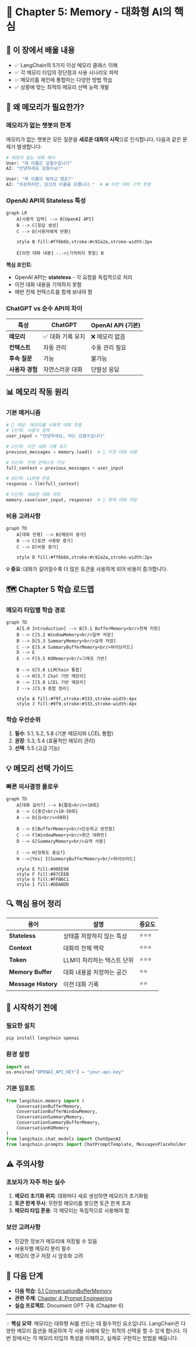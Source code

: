 # 📖 Chapter 5: Memory - 대화형 AI의 핵심

## 🎯 이 장에서 배울 내용
- ✅ LangChain의 5가지 이상 메모리 클래스 이해
- ✅ 각 메모리 타입의 장단점과 사용 시나리오 파악
- ✅ 메모리를 체인에 통합하는 다양한 방법 학습
- ✅ 상황에 맞는 최적의 메모리 선택 능력 개발

## 🧠 왜 메모리가 필요한가?

### 메모리가 없는 챗봇의 한계
메모리가 없는 챗봇은 모든 질문을 **새로운 대화의 시작**으로 인식합니다. 다음과 같은 문제가 발생합니다:

```python
# 메모리 없는 대화 예시
User: "제 이름은 김철수입니다"
AI: "안녕하세요 김철수님!"

User: "제 이름이 뭐라고 했죠?"
AI: "죄송하지만, 당신의 이름을 모릅니다."  # ❌ 이전 대화 기억 못함
```

### OpenAI API의 Stateless 특성
```mermaid
graph LR
    A[사용자 입력] --> B[OpenAI API]
    B --> C[응답 생성]
    C --> D[사용자에게 반환]
    
    style B fill:#ff6b6b,stroke:#c92a2a,stroke-width:2px
    
    E[이전 대화 내용] -.->|기억하지 못함| B
```

**핵심 포인트**:
- OpenAI API는 **stateless** - 각 요청을 독립적으로 처리
- 이전 대화 내용을 기억하지 못함
- 매번 전체 컨텍스트를 함께 보내야 함

### ChatGPT vs 순수 API의 차이

| 특성 | ChatGPT | OpenAI API (기본) |
|------|---------|------------------|
| **메모리** | ✅ 대화 기록 유지 | ❌ 메모리 없음 |
| **컨텍스트** | 자동 관리 | 수동 관리 필요 |
| **후속 질문** | 가능 | 불가능 |
| **사용자 경험** | 자연스러운 대화 | 단발성 응답 |

## 📊 메모리 작동 원리

### 기본 메커니즘
```python
# 🧠 개념: 메모리를 사용한 대화 흐름
# 1단계: 사용자 입력
user_input = "안녕하세요, 저는 김철수입니다"

# 2단계: 이전 대화 기록 로드
previous_messages = memory.load()  # 📌 이전 대화 내용

# 3단계: 전체 컨텍스트 구성
full_context = previous_messages + user_input

# 4단계: LLM에 전송
response = llm(full_context)

# 5단계: 새로운 대화 저장
memory.save(user_input, response)  # 📌 현재 대화 저장
```

### 비용 고려사항
```mermaid
graph TD
    A[대화 진행] --> B{메모리 증가}
    B --> C[토큰 사용량 증가]
    C --> D[비용 증가]
    
    style D fill:#ff6b6b,stroke:#c92a2a,stroke-width:2px
```

**💡 중요**: 대화가 길어질수록 더 많은 토큰을 사용하게 되어 비용이 증가합니다.

## 🗺️ Chapter 5 학습 로드맵

### 메모리 타입별 학습 경로

```mermaid
graph TD
    A[5.0 Introduction] --> B[5.1 BufferMemory<br/>전체 저장]
    B --> C[5.2 WindowMemory<br/>일부 저장]
    B --> D[5.3 SummaryMemory<br/>요약 저장]
    C --> E[5.4 SummaryBufferMemory<br/>하이브리드]
    D --> E
    E --> F[5.5 KGMemory<br/>그래프 기반]
    
    B --> G[5.6 LLMChain 통합]
    G --> H[5.7 Chat 기반 메모리]
    H --> I[5.8 LCEL 기반 메모리]
    I --> J[5.9 종합 정리]
    
    style A fill:#f9f,stroke:#333,stroke-width:4px
    style J fill:#9f9,stroke:#333,stroke-width:4px
```

### 학습 우선순위
1. **필수**: 5.1, 5.2, 5.8 (기본 메모리와 LCEL 통합)
2. **권장**: 5.3, 5.4 (효율적인 메모리 관리)
3. **선택**: 5.5 (고급 기능)

## 💡 메모리 선택 가이드

### 빠른 의사결정 플로우
```mermaid
graph TD
    A[대화 길이?] --> B{짧음<br/><10회}
    A --> C{중간<br/>10-50회}
    A --> D{김<br/>>50회}
    
    B --> E[BufferMemory<br/>단순하고 완전함]
    C --> F[WindowMemory<br/>최근 대화만]
    D --> G[SummaryMemory<br/>요약 사용]
    
    C --> H{정확도 중요?}
    H -->|Yes| I[SummaryBufferMemory<br/>하이브리드]
    
    style E fill:#90EE90
    style F fill:#87CEEB
    style G fill:#FFB6C1
    style I fill:#DDA0DD
```

## 🔍 핵심 용어 정리

| 용어 | 설명 | 중요도 |
|------|------|--------|
| **Stateless** | 상태를 저장하지 않는 특성 | ⭐⭐⭐ |
| **Context** | 대화의 전체 맥락 | ⭐⭐⭐ |
| **Token** | LLM이 처리하는 텍스트 단위 | ⭐⭐⭐ |
| **Memory Buffer** | 대화 내용을 저장하는 공간 | ⭐⭐ |
| **Message History** | 이전 대화 기록 | ⭐⭐ |

## 🚀 시작하기 전에

### 필요한 설치
```bash
pip install langchain openai
```

### 환경 설정
```python
import os
os.environ["OPENAI_API_KEY"] = "your-api-key"
```

### 기본 임포트
```python
from langchain.memory import (
    ConversationBufferMemory,
    ConversationBufferWindowMemory,
    ConversationSummaryMemory,
    ConversationSummaryBufferMemory,
    ConversationKGMemory
)
from langchain.chat_models import ChatOpenAI
from langchain.prompts import ChatPromptTemplate, MessagesPlaceholder
```

## ⚠️ 주의사항

### 초보자가 자주 하는 실수
1. **메모리 초기화 위치**: 대화마다 새로 생성하면 메모리가 초기화됨
2. **토큰 한계 무시**: 무한정 메모리를 쌓으면 토큰 한계 초과
3. **메모리 타입 혼용**: 각 메모리는 독립적으로 사용해야 함

### 보안 고려사항
- 민감한 정보가 메모리에 저장될 수 있음
- 사용자별 메모리 분리 필수
- 메모리 영구 저장 시 암호화 고려

## 🔗 다음 단계
- **다음 학습**: [5.1 ConversationBufferMemory](./5.1_ConversationBufferMemory.md)
- **관련 주제**: [Chapter 4: Prompt Engineering](../Chapter_4_Prompt_Engineering/4.0_Introduction.md)
- **실습 프로젝트**: Document GPT 구축 (Chapter 6)

---

💡 **핵심 요약**: 메모리는 대화형 AI를 만드는 데 필수적인 요소입니다. LangChain은 다양한 메모리 옵션을 제공하여 각 사용 사례에 맞는 최적의 선택을 할 수 있게 합니다. 이번 장에서는 각 메모리 타입의 특성을 이해하고, 실제로 구현하는 방법을 배웁니다.